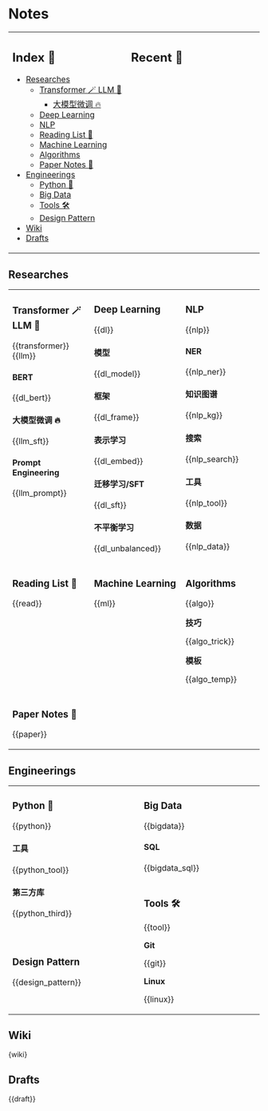Notes
===

<table>
<tr>
<td valign="top" width="1000">

<!-- omit in toc -->
## Index 📑

<!-- TOC -->
- [Researches](#researches)
    - [Transformer 🪄 LLM 🚀](#transformer--llm-)
        - [大模型微调 🔥](#大模型微调-)
    - [Deep Learning](#deep-learning)
    - [NLP](#nlp)
    - [Reading List 🔖](#reading-list-)
    - [Machine Learning](#machine-learning)
    - [Algorithms](#algorithms)
    - [Paper Notes 📝](#paper-notes-)
- [Engineerings](#engineerings)
    - [Python 🐍](#python-)
    - [Big Data](#big-data)
    - [Tools 🛠️](#tools-️)
    - [Design Pattern](#design-pattern)
- [Wiki](#wiki)
- [Drafts](#drafts)
<!-- TOC -->

</td>
<td valign="top" width="2000">

<!-- omit in toc -->
## Recent 📖
<!--START_SECTION:recent-->
<!--END_SECTION:recent-->

</td>
</tr>
</table>


<!--START_SECTION:notes-->

## Researches

<table>

<!-- row 1 -->
<tr>
<td rowspan="8" valign="top" width="1000">

### Transformer 🪄 LLM 🚀

{{transformer}}
{{llm}}

<!-- omit in toc -->
#### BERT

{{dl_bert}}

#### 大模型微调 🔥

{{llm_sft}}

<!-- omit in toc -->
#### Prompt Engineering

{{llm_prompt}}

<!-- omit in toc -->
<!-- #### Reinforcement Learning -->

</td>
<td rowspan="8" valign="top" width="1000">

### Deep Learning

{{dl}}

<!-- omit in toc -->
#### 模型

{{dl_model}}

<!-- omit in toc -->
#### 框架

{{dl_frame}}

<!-- omit in toc -->
#### 表示学习

{{dl_embed}}

<!-- omit in toc -->
#### 迁移学习/SFT

{{dl_sft}}

<!-- omit in toc -->
#### 不平衡学习

{{dl_unbalanced}}

</td>
<td rowspan="8" valign="top" width="1000">

### NLP
{{nlp}}

<!-- omit in toc -->
#### NER

{{nlp_ner}}

<!-- omit in toc -->
#### 知识图谱

{{nlp_kg}}

<!-- omit in toc -->
#### 搜索

{{nlp_search}}

<!-- omit in toc -->
#### 工具

{{nlp_tool}}

<!-- omit in toc -->
#### 数据

{{nlp_data}}

</td>
</tr>

<!-- row 2; 空白行, 用于跳过表格的灰色行 -->
<tr></tr>

<!-- row 3 -->
<tr>
</tr>

<!-- row 4; 空白行, 用于跳过表格的灰色行 -->
<tr></tr>

<!-- row 5 -->
<tr></tr>

<!-- row 6; 空白行, 用于跳过表格的灰色行 -->
<tr></tr>

<!-- row 7 -->
<tr>
</tr>

<!-- row 8; 空白行, 用于跳过表格的灰色行 -->
<tr></tr>

<!-- row 9 -->
<tr>
<td rowspan="2" valign="top" width="1000">

### Reading List 🔖

{{read}}

</td>
<td rowspan="2" valign="top" width="1000">

### Machine Learning

{{ml}}

</td>
<td rowspan="2" valign="top" width="1000">

### Algorithms

{{algo}}

**技巧**

{{algo_trick}}

**模板**

{{algo_temp}}

</td>
</tr>

<!-- row 10; 空白行, 用于跳过表格的灰色行 -->
<tr></tr>

<!-- row 11 -->
<tr>
<td rowspan="2" colspan="6" valign="top" width="1000">

### Paper Notes 📝

{{paper}}

</td>
</tr>

<!-- row 12; 空白行, 用于跳过表格的灰色行 -->
<tr></tr>

</table>


## Engineerings
<table>
<!-- row 1 -->
<tr>
<td rowspan='4' valign="top" width="1000">

### Python 🐍

{{python}}

<!-- omit in toc -->
#### 工具

{{python_tool}}

<!-- omit in toc -->
#### 第三方库

{{python_third}}

</td>
<td rowspan='2' valign="top" width="1000">

### Big Data

{{bigdata}}

<!-- omit in toc -->
#### SQL

{{bigdata_sql}}

</td>
</tr>

<!-- row 2 -->
<tr></tr>

<!-- row 3 -->
<tr>
<td rowspan='4' valign="top" width="1000">

### Tools 🛠️

{{tool}}

**Git**

{{git}}

**Linux**

{{linux}}

</td>
</tr>

<!-- row 4 -->
<tr></tr>

<!-- row 5 -->
<tr>
<td rowspan='2' valign="top" width="1000">

### Design Pattern

{{design_pattern}}

</td>
</tr>

</table>


## Wiki

{wiki}


## Drafts

{{draft}}

<!--END_SECTION:notes-->